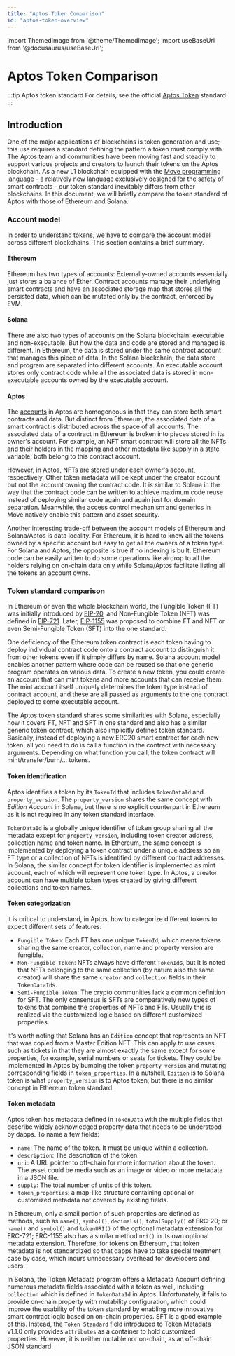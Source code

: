 ```yaml
---
title: "Aptos Token Comparison"
id: "aptos-token-overview"
---
```

import ThemedImage from '@theme/ThemedImage';
import useBaseUrl from '@docusaurus/useBaseUrl';

# Aptos Token Comparison

:::tip Aptos token standard
For details, see the official [Aptos Token](./aptos-token.md) standard.
:::

## Introduction
One of the major applications of blockchains is token generation and use; this use requires a standard defining
the pattern a token must comply with. The Aptos team and communities have been moving
fast and steadily to support various projects and creators to launch their tokens on the Aptos
blockchain. As a new L1 blockchain equipped with the [Move programming language](../../guides/move-guides/index.md) - a relatively new language exclusively designed for the safety of smart contracts - our token standard inevitably differs from other
blockchains. In this document, we will briefly compare the token standard of Aptos with those of Ethereum and Solana.

### Account model
In order to understand tokens, we have to compare the account model across different
blockchains. This section contains a brief summary.

#### Ethereum 
Ethereum has two types of accounts: Externally-owned accounts essentially just stores
a balance of Ether. Contract accounts manage their underlying smart contracts and have an associated 
storage map that stores all the persisted data, which can be mutated only by the contract, enforced 
by EVM.

#### Solana
There are also two types of accounts on the Solana blockchain: executable and non-executable.
But how the data and code are stored and managed is different. In Ethereum, the data is stored
under the same contract account that manages this piece of data. In the Solana blockchain,
the data store and program are separated into different accounts. An executable account
stores only contract code while all the associated data is stored in non-executable accounts owned
by the executable account.

#### Aptos
The [accounts](../accounts.md) in Aptos are homogeneous in that they can store both smart contracts and data. But
distinct from Ethereum, the associated data of a smart contract is distributed across the space
of all accounts. The associated data of a contract in Ethereum is broken into pieces
stored in its owner's account. For example, an NFT smart contract will store all the NFTs and their
holders in the mapping and other metadata like supply in a state variable; both belong to this
contract account.

However, in Aptos, NFTs are stored under each owner's account, respectively. Other
token metadata will be kept under the creator account but not the account owning the contract code.
It is similar to Solana in the way that the contract code can be written to achieve maximum code
reuse instead of deploying similar code again and again just for domain separation. Meanwhile, the
access control mechanism and generics in Move natively enable this pattern and asset security.

Another interesting trade-off between the account models of Ethereum and Solana/Aptos is data locality.
For Ethereum, it is hard to know all the tokens owned by a specific account but easy to get all the
owners of a token type. For Solana and Aptos, the opposite is true if no indexing is built. Ethereum
code can be easily written to do some operations like airdrop to all the holders relying on on-chain
data only while Solana/Aptos facilitate listing all the tokens an account owns.

### Token standard comparison
In Ethereum or even the whole blockchain world, the Fungible Token (FT) was initially introduced by
[EIP-20](https://eips.ethereum.org/EIPS/eip-20), and Non-Fungible Token (NFT) was defined in 
[EIP-721](https://eips.ethereum.org/EIPS/eip-721). Later, [EIP-1155](https://eips.ethereum.org/EIPS/eip-1155)
was proposed to combine FT and NFT or even Semi-Fungible Token (SFT) into the one standard. 

One deficiency of the Ethereum token contract is each token having to deploy individual contract code onto
a contract account to distinguish it from other tokens even if it simply differs by name.
Solana account model enables another pattern where code can be reused so that one generic program operates on
various data. To create a new token, you could create an account that can mint tokens and more accounts that can
receive them. The mint account itself uniquely determines the token type instead of contract account, and these are all
passed as arguments to the one contract deployed to some executable account.

The Aptos token standard shares some similarities with Solana, especially how it covers FT, NFT and SFT in one standard and
also has a similar generic token contract, which also implicitly defines token standard. Basically, instead of deploying
a new ERC20 smart contract for each new token, all you need to do is call a function in the contract with necessary
arguments. Depending on what function you call, the token contract will mint/transfer/burn/... tokens.

#### Token identification
Aptos identifies a token by its `TokenId` that includes `TokenDataId` and `property_version`. The
`property_version` shares the same concept with *Edition Account* in Solana, but there is no explicit
counterpart in Ethereum as it is not required in any token standard interface.

`TokenDataId` is  a globally unique identifier of token group sharing all the metadata except for
`property_version`, including token creator address, collection name and token name. In Ethereum,
the same concept is implemented by deploying a token contract under a unique address so an FT type or
a collection of NFTs is identified by different contract addresses. In Solana, the similar
concept for token identifier is implemented as mint account, each of which will represent
one token type. In Aptos, a creator account can have multiple token types created by giving
different collections and token names. 


#### Token categorization
it is critical to understand, in Aptos, how to categorize different tokens to expect different sets
of features:
- `Fungible Token`: Each FT has one unique `TokenId`, which means tokens sharing the same creator, collection,
  name and property version are fungible.
- `Non-Fungible Token`: NFTs always have different `TokenId`s, but it is noted that NFTs belonging to the same
  collection (by nature also the same creator) will share the same `creator` and `collection`
  fields in their `TokenDataId`s.
- `Semi-Fungible Token`: The crypto communities lack a common definition for SFT. The only consensus is
  SFTs are comparatively new types of tokens that combine the properties of NFTs and FTs.
  Usually this is realized via the customized logic based on different customized properties.

It's worth noting that Solana has an `Edition` concept that represents an NFT that was copied from a Master Edition NFT.
This can apply to use cases such as tickets in that they are almost exactly the same except for some properties, for
example, serial numbers or seats for tickets. They could be implemented in Aptos by bumping the token `property_version` and
mutating corresponding fields in `token_properties`.
In a nutshell, `Edition` is to Solana token is what `property_version` is to Aptos token; but there is no similar concept
in Ethereum token standard.

#### Token metadata
Aptos token has metadata defined in `TokenData` with the multiple fields that describe widely
acknowledged property data that needs to be understood by dapps. To name a few fields:
- `name`: The name of the token. It must be unique within a collection. 
- `description`: The description of the token.
- `uri`: A URL pointer to off-chain for more information about the token. The asset could be media such as an image or video or more metadata in a JSON file.
- `supply`: The total number of units of this token.
- `token_properties`: a map-like structure containing optional or customized metadata not covered by existing fields.

In Ethereum, only a small portion of such properties are defined as methods, such as `name()`, `symbol()`,
`decimals()`, `totalSupply()` of ERC-20; or `name()` and `symbol()` and `tokenURI()` of the optional metadata extension
for ERC-721; ERC-1155 also has a similar method `uri()` in its own optional metadata extension. Therefore, for tokens
on Ethereum, that token metadata is not standardized so that dapps have to take special treatment case by case,
which incurs unnecessary overhead for developers and users.

In Solana, the Token Metadata program offers a Metadata Account defining numerous metadata fields associated
with a token as well, including `collection` which is defined in `TokenDataId` in Aptos. Unfortunately, it fails
to provide on-chain property with mutability configuration, which could improve the usability of the token
standard by enabling more innovative smart contract logic based on on-chain properties. SFT is a good
example of this. Instead, the `Token Standard` field introduced to Token Metadata v1.1.0 only provides `attributes`
as a container to hold customized properties. However, it is neither mutable nor on-chain, as an off-chain JSON
standard.
